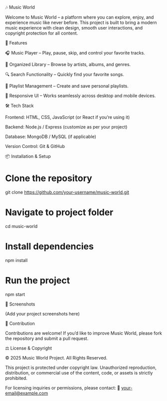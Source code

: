 🎶 Music World

Welcome to Music World – a platform where you can explore, enjoy, and experience music like never before. This project is built to bring a modern music experience with clean design, smooth user interactions, and copyright protection for all content.

🚀 Features

🎧 Music Player – Play, pause, skip, and control your favorite tracks.

📂 Organized Library – Browse by artists, albums, and genres.

🔍 Search Functionality – Quickly find your favorite songs.

💾 Playlist Management – Create and save personal playlists.

📱 Responsive UI – Works seamlessly across desktop and mobile devices.

🛠️ Tech Stack

Frontend: HTML, CSS, JavaScript (or React if you’re using it)

Backend: Node.js / Express (customize as per your project)

Database: MongoDB / MySQL (if applicable)

Version Control: Git & GitHub

📦 Installation & Setup
# Clone the repository
git clone https://github.com/your-username/music-world.git

# Navigate to project folder
cd music-world

# Install dependencies
npm install

# Run the project
npm start

📸 Screenshots

(Add your project screenshots here)

🤝 Contribution

Contributions are welcome!
If you’d like to improve Music World, please fork the repository and submit a pull request.

⚖️ License & Copyright

© 2025 Music World Project. All Rights Reserved.

This project is protected under copyright law. Unauthorized reproduction, distribution, or commercial use of the content, code, or assets is strictly prohibited.

For licensing inquiries or permissions, please contact:
📧 your-email@example.com
